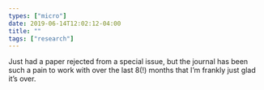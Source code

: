 ```yaml
---
types: ["micro"]
date: 2019-06-14T12:02:12-04:00
title: ""
tags: ["research"]
---
```

Just had a paper rejected from a special issue, but the journal has been such a pain to work with over the last 8(!) months that I’m frankly just glad it’s over.
